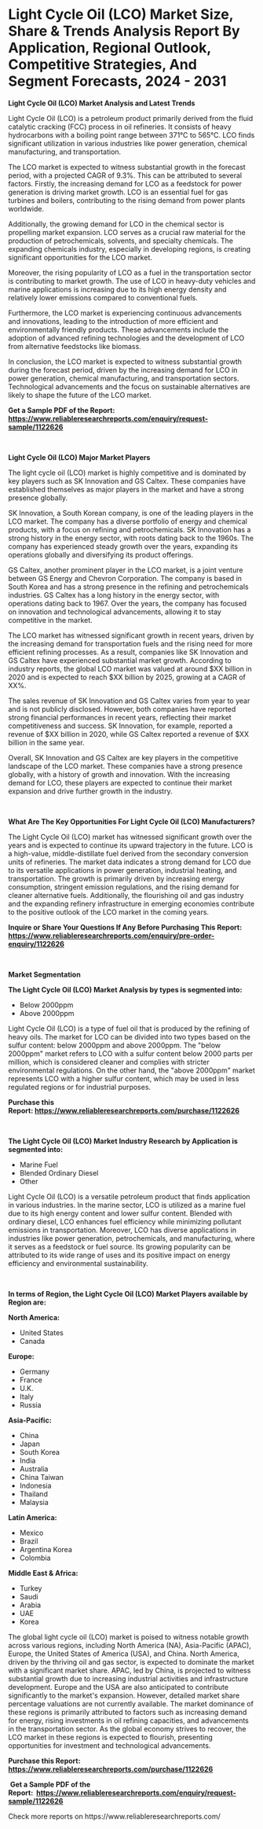 <p><h1>Light Cycle Oil (LCO) Market Size, Share & Trends Analysis Report By Application, Regional Outlook, Competitive Strategies, And Segment Forecasts, 2024 - 2031</h1></p><p><strong>Light Cycle Oil (LCO) Market Analysis and Latest Trends</strong></p>
<p><p>Light Cycle Oil (LCO) is a petroleum product primarily derived from the fluid catalytic cracking (FCC) process in oil refineries. It consists of heavy hydrocarbons with a boiling point range between 371°C to 565°C. LCO finds significant utilization in various industries like power generation, chemical manufacturing, and transportation.</p><p>The LCO market is expected to witness substantial growth in the forecast period, with a projected CAGR of 9.3%. This can be attributed to several factors. Firstly, the increasing demand for LCO as a feedstock for power generation is driving market growth. LCO is an essential fuel for gas turbines and boilers, contributing to the rising demand from power plants worldwide. </p><p>Additionally, the growing demand for LCO in the chemical sector is propelling market expansion. LCO serves as a crucial raw material for the production of petrochemicals, solvents, and specialty chemicals. The expanding chemicals industry, especially in developing regions, is creating significant opportunities for the LCO market.</p><p>Moreover, the rising popularity of LCO as a fuel in the transportation sector is contributing to market growth. The use of LCO in heavy-duty vehicles and marine applications is increasing due to its high energy density and relatively lower emissions compared to conventional fuels.</p><p>Furthermore, the LCO market is experiencing continuous advancements and innovations, leading to the introduction of more efficient and environmentally friendly products. These advancements include the adoption of advanced refining technologies and the development of LCO from alternative feedstocks like biomass.</p><p>In conclusion, the LCO market is expected to witness substantial growth during the forecast period, driven by the increasing demand for LCO in power generation, chemical manufacturing, and transportation sectors. Technological advancements and the focus on sustainable alternatives are likely to shape the future of the LCO market.</p></p>
<p><strong>Get a Sample PDF of the Report:&nbsp; <a href="https://www.reliableresearchreports.com/enquiry/request-sample/1122626">https://www.reliableresearchreports.com/enquiry/request-sample/1122626</a></strong></p>
<p>&nbsp;</p>
<p><strong>Light Cycle Oil (LCO) Major Market Players</strong></p>
<p><p>The light cycle oil (LCO) market is highly competitive and is dominated by key players such as SK Innovation and GS Caltex. These companies have established themselves as major players in the market and have a strong presence globally.</p><p>SK Innovation, a South Korean company, is one of the leading players in the LCO market. The company has a diverse portfolio of energy and chemical products, with a focus on refining and petrochemicals. SK Innovation has a strong history in the energy sector, with roots dating back to the 1960s. The company has experienced steady growth over the years, expanding its operations globally and diversifying its product offerings.</p><p>GS Caltex, another prominent player in the LCO market, is a joint venture between GS Energy and Chevron Corporation. The company is based in South Korea and has a strong presence in the refining and petrochemicals industries. GS Caltex has a long history in the energy sector, with operations dating back to 1967. Over the years, the company has focused on innovation and technological advancements, allowing it to stay competitive in the market.</p><p>The LCO market has witnessed significant growth in recent years, driven by the increasing demand for transportation fuels and the rising need for more efficient refining processes. As a result, companies like SK Innovation and GS Caltex have experienced substantial market growth. According to industry reports, the global LCO market was valued at around $XX billion in 2020 and is expected to reach $XX billion by 2025, growing at a CAGR of XX%.</p><p>The sales revenue of SK Innovation and GS Caltex varies from year to year and is not publicly disclosed. However, both companies have reported strong financial performances in recent years, reflecting their market competitiveness and success. SK Innovation, for example, reported a revenue of $XX billion in 2020, while GS Caltex reported a revenue of $XX billion in the same year.</p><p>Overall, SK Innovation and GS Caltex are key players in the competitive landscape of the LCO market. These companies have a strong presence globally, with a history of growth and innovation. With the increasing demand for LCO, these players are expected to continue their market expansion and drive further growth in the industry.</p></p>
<p>&nbsp;</p>
<p><strong>What Are The Key Opportunities For Light Cycle Oil (LCO) Manufacturers?</strong></p>
<p><p>The Light Cycle Oil (LCO) market has witnessed significant growth over the years and is expected to continue its upward trajectory in the future. LCO is a high-value, middle-distillate fuel derived from the secondary conversion units of refineries. The market data indicates a strong demand for LCO due to its versatile applications in power generation, industrial heating, and transportation. The growth is primarily driven by increasing energy consumption, stringent emission regulations, and the rising demand for cleaner alternative fuels. Additionally, the flourishing oil and gas industry and the expanding refinery infrastructure in emerging economies contribute to the positive outlook of the LCO market in the coming years.</p></p>
<p><strong>Inquire or Share Your Questions If Any Before Purchasing This Report: <a href="https://www.reliableresearchreports.com/enquiry/pre-order-enquiry/1122626">https://www.reliableresearchreports.com/enquiry/pre-order-enquiry/1122626</a></strong></p>
<p>&nbsp;</p>
<p><strong>Market Segmentation</strong></p>
<p><strong>The Light Cycle Oil (LCO) Market Analysis by types is segmented into:</strong></p>
<p><ul><li>Below 2000ppm</li><li>Above 2000ppm</li></ul></p>
<p><p>Light Cycle Oil (LCO) is a type of fuel oil that is produced by the refining of heavy oils. The market for LCO can be divided into two types based on the sulfur content: below 2000ppm and above 2000ppm. The "below 2000ppm" market refers to LCO with a sulfur content below 2000 parts per million, which is considered cleaner and complies with stricter environmental regulations. On the other hand, the "above 2000ppm" market represents LCO with a higher sulfur content, which may be used in less regulated regions or for industrial purposes.</p></p>
<p><strong>Purchase this Report:&nbsp;<a href="https://www.reliableresearchreports.com/purchase/1122626">https://www.reliableresearchreports.com/purchase/1122626</a></strong></p>
<p>&nbsp;</p>
<p><strong>The Light Cycle Oil (LCO) Market Industry Research by Application is segmented into:</strong></p>
<p><ul><li>Marine Fuel</li><li>Blended Ordinary Diesel</li><li>Other</li></ul></p>
<p><p>Light Cycle Oil (LCO) is a versatile petroleum product that finds application in various industries. In the marine sector, LCO is utilized as a marine fuel due to its high energy content and lower sulfur content. Blended with ordinary diesel, LCO enhances fuel efficiency while minimizing pollutant emissions in transportation. Moreover, LCO has diverse applications in industries like power generation, petrochemicals, and manufacturing, where it serves as a feedstock or fuel source. Its growing popularity can be attributed to its wide range of uses and its positive impact on energy efficiency and environmental sustainability.</p></p>
<p>&nbsp;</p>
<p><strong>In terms of Region, the Light Cycle Oil (LCO) Market Players available by Region are:</strong></p>
<p>
    <p> <strong> North America: </strong>
        <ul>
            <li>United States</li>
            <li>Canada</li>
        </ul>
        </p> 
    <p> <strong> Europe: </strong>
        <ul>
            <li>Germany</li>
            <li>France</li>
            <li>U.K.</li>
            <li>Italy</li>
            <li>Russia</li>
        </ul>
        </p> 
    <p> <strong> Asia-Pacific: </strong>
        <ul>
            <li>China</li>
            <li>Japan</li>
            <li>South Korea</li>
            <li>India</li>
            <li>Australia</li>
            <li>China Taiwan</li>
            <li>Indonesia</li>
            <li>Thailand</li>
            <li>Malaysia</li>
        </ul>
        </p> 
    <p> <strong> Latin America: </strong>
        <ul>
            <li>Mexico</li>
            <li>Brazil</li>
            <li>Argentina Korea</li>
            <li>Colombia</li>
        </ul>
        </p> 
    <p> <strong> Middle East & Africa: </strong>
        <ul>
            <li>Turkey</li>
            <li>Saudi</li>
            <li>Arabia</li>
            <li>UAE</li>
            <li>Korea</li>
        </ul>
    </p>
    </p>
<p><p>The global light cycle oil (LCO) market is poised to witness notable growth across various regions, including North America (NA), Asia-Pacific (APAC), Europe, the United States of America (USA), and China. North America, driven by the thriving oil and gas sector, is expected to dominate the market with a significant market share. APAC, led by China, is projected to witness substantial growth due to increasing industrial activities and infrastructure development. Europe and the USA are also anticipated to contribute significantly to the market's expansion. However, detailed market share percentage valuations are not currently available. The market dominance of these regions is primarily attributed to factors such as increasing demand for energy, rising investments in oil refining capacities, and advancements in the transportation sector. As the global economy strives to recover, the LCO market in these regions is expected to flourish, presenting opportunities for investment and technological advancements.</p></p>
<p><strong>Purchase this Report: <a href="https://www.reliableresearchreports.com/purchase/1122626">https://www.reliableresearchreports.com/purchase/1122626</a></strong></p>
<p>&nbsp;<strong>Get a Sample PDF of the Report:&nbsp;&nbsp;<a href="https://www.reliableresearchreports.com/enquiry/request-sample/1122626">https://www.reliableresearchreports.com/enquiry/request-sample/1122626</a></strong></p>
<p><strong></strong></p>
<p>Check more reports on https://www.reliableresearchreports.com/</p>